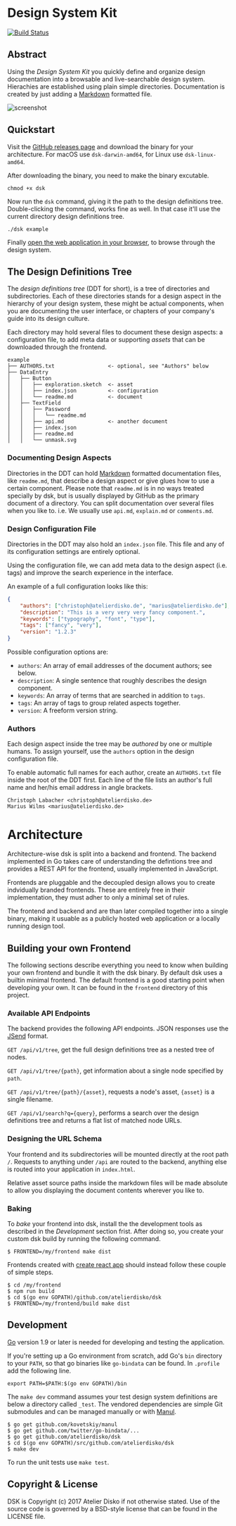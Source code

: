 # Design System Kit

[![Build Status](https://travis-ci.org/atelierdisko/dsk.svg?branch=1.0)](https://travis-ci.org/atelierdisko/dsk)

## Abstract

Using the _Design System Kit_ you quickly define and organize design documentation into a
browsable and live-searchable design system. Hierachies are established using plain simple directories. Documentation is created by just adding a [Markdown](https://guides.github.com/features/mastering-markdown/) formatted file.

![screenshot](https://atelierdisko.de/assets/app/img/github_dsk.png)

## Quickstart

Visit the [GitHub releases page](https://github.com/atelierdisko/dsk/releases) and download the binary for your architecture. For macOS use `dsk-darwin-amd64`, for Linux use `dsk-linux-amd64`.

After downloading the binary, you need to make the binary excutable.
```
chmod +x dsk
```

Now run the `dsk` command, giving it the path to the design definitions tree. Double-clicking the command, works fine as well. In that case it'll use the current directory design definitions tree. 
```
./dsk example
```

Finally [open the web application in your browser](http://localhost:8080), to browse through the design system.

## The Design Definitions Tree

The _design definitions tree_ (DDT for short), is a tree of
directories and subdirectories. Each of these directories stands for
a design aspect in the hierarchy of your design system, these might
be actual components, when you are documenting the user interface, or
chapters of your company's guide into its design culture.

Each directory may hold several files to document these design aspects: a
configuration file, to add meta data or supporting _assets_ that can
be downloaded through the frontend.

```
example
├── AUTHORS.txt                 <- optional, see "Authors" below
├── DataEntry
│   ├── Button
│   │   ├── exploration.sketch  <- asset
│   │   ├── index.json          <- configuration
│   │   └── readme.md           <- document
│   ├── TextField
│   │   ├── Password
│   │   │   └── readme.md
│   │   ├── api.md              <- another document
│   │   ├── index.json
│   │   ├── readme.md
│   │   └── unmask.svg
```

### Documenting Design Aspects

Directories in the DDT can hold [Markdown](https://guides.github.com/features/mastering-markdown/) formatted documentation files, like `readme.md`, that describe a design aspect or give glues how to use a certain component. Please note
that `readme.md` is in no ways treated specially by dsk, but is usually displayed by GitHub as the primary document of a directory. You can split documentation over several files when you like to. i.e. We usually use `api.md`,
`explain.md` or `comments.md`.

### Design Configuration File

Directories in the DDT may also hold an `index.json` file. This file and any of its
configuration settings are entirely optional. 

Using the configuration file, we can add meta data to the design aspect (i.e. tags)
and improve the search experience in the interface.

An example of a full configuration looks like this:

```json
{
    "authors": ["christoph@atelierdisko.de", "marius@atelierdisko.de"],
    "description": "This is a very very very fancy component.",
    "keywords": ["typography", "font", "type"],
    "tags": ["fancy", "very"],
    "version": "1.2.3"
}
```

Possible configuration options are:

- `authors`: An array of email addresses of the document authors; see below.
- `description`: A single sentence that roughly describes the design component.
- `keywords`: An array of terms that are searched in addition to `tags`.
- `tags`: An array of tags to group related aspects together.
- `version`: A freeform version string.

### Authors

Each design aspect inside the tree may be _authored_ by one or multiple
humans. To assign yourself, use the `authors` option in the 
design configuration file.

To enable automatic full names for each author, create an
`AUTHORS.txt` file inside the root of the DDT first. Each line of the
file lists an author's full name and her/his email address in angle
brackets.

```text
Christoph Labacher <christoph@atelierdisko.de>
Marius Wilms <marius@atelierdisko.de>
```

# Architecture

Architecture-wise dsk is split into a backend and frontend. The backend implemented 
in Go takes care of understanding the defintions tree and provides a REST API for the
frontend, usually implemented in JavaScript. 

Frontends are pluggable and the decoupled design allows you to create indvidually branded frontends. 
These are entirely free in their implementation, they must adher to only a minimal set
of rules.

The frontend and backend and are than later compiled together into a single binary, making
it usuable as a publicly hosted web application or a locally running design tool.

## Building your own Frontend 

The following sections describe everything you need to know when building your own frontend
and bundle it with the dsk binary. By default dsk uses a builtin minimal frontend. The default frontend
is a good starting point when developing your own. It can be found in the `frontend` directory of
this project.

### Available API Endpoints

The backend provides the following API endpoints. JSON responses use the
[JSend](https://labs.omniti.com/labs/jsend) format.

`GET /api/v1/tree`,
get the full design definitions tree as a nested tree of nodes.

`GET /api/v1/tree/{path}`,
get information about a single node specified by `path`.

`GET /api/v1/tree/{path}/{asset}`,
requests a node's asset, `{asset}` is a single filename.

`GET /api/v1/search?q={query}`,
performs a search over the design definitions tree and returns
a flat list of matched node URLs.

### Designing the URL Schema

Your frontend and its subdirectories will be mounted directly at the root path
`/`. Requests to anything under `/api` are routed to the backend, anything else
is routed into your application in `index.html`. 

Relative asset source paths inside the markdown files will be made
absolute to allow you displaying the document contents wherever you
like to.

### Baking

To _bake_ your frontend into dsk, install the the development tools as described in the _Development_ section frist. 
After doing so, you create your custom dsk build by running the following command.

```
$ FRONTEND=/my/frontend make dist
```

Frontends created with [create react app](https://github.com/facebook/create-react-app) should instead follow these couple of simple steps. 

```
$ cd /my/frontend
$ npm run build
$ cd $(go env GOPATH)/github.com/atelierdisko/dsk
$ FRONTEND=/my/frontend/build make dist
```

## Development

[Go](https://golang.org/) version 1.9 or later is needed for developing and
testing the application. 

If you're setting up a Go environment from scratch, add Go's `bin` directory to
your `PATH`, so that go binaries like `go-bindata` can be found. In `.profile`
add the following line.
```
export PATH=$PATH:$(go env GOPATH)/bin
```

The `make dev` command assumes your test design system definitions are below a
directory called `_test`. The vendored dependencies are simple Git submodules 
and can be managed manually or with [Manul](https://github.com/kovetskiy/manul).

```
$ go get github.com/kovetskiy/manul
$ go get github.com/twitter/go-bindata/...
$ go get github.com/atelierdisko/dsk
$ cd $(go env GOPATH)/src/github.com/atelierdisko/dsk
$ make dev
```

To run the unit tests use `make test`.

## Copyright & License

DSK is Copyright (c) 2017 Atelier Disko if not otherwise
stated. Use of the source code is governed by a BSD-style
license that can be found in the LICENSE file.
